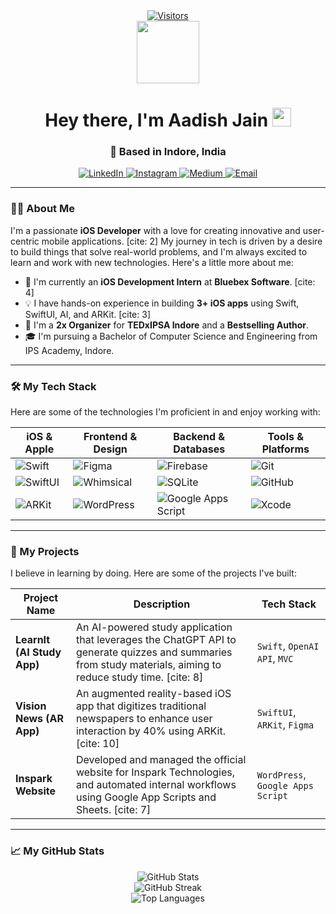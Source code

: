 <div align="center">
  <a href="https://github.com/aadishhere">
    <img src="https://visitcount.itsvg.in/api?id=aadishhere&icon=7&color=12" alt="Visitors">
  </a>
</div>

<div id="header" align="center">
  <img src="https://media.giphy.com/media/v1.Y2lkPTc5MGI3NjExbm50Z3o3cnJlb3V3dDl0c3p1aWJseXVzc2NucHl2Z2Q5cnptdmV2eCZlcD12MV9pbnRlcm5hbF9naWZfYnlfaWQmY3Q9Zw/M9gbBd9hDx80izdYJ3/giphy.gif" width="100"/>
  <h1>
    Hey there, I'm Aadish Jain
    <img src="https://media.giphy.com/media/hvRJCLFzcasrR4ia7z/giphy.gif" width="30px"/>
  </h1>
  <h3>
    📍 Based in Indore, India
  </h3>
</div>

<div align="center">
  <a href="https://www.linkedin.com/in/aadishhere" target="_blank">
    <img src="https://img.shields.io/badge/LinkedIn-%230077B5.svg?style=for-the-badge&logo=linkedin&logoColor=white" alt="LinkedIn">
  </a>
  <a href="https://instagram.com/aadishhere" target="_blank">
    <img src="https://img.shields.io/badge/Instagram-%23E4405F.svg?style=for-the-badge&logo=Instagram&logoColor=white" alt="Instagram">
  </a>
   <a href="https://medium.com/@aadishhere" target="_blank">
    <img src="https://img.shields.io/badge/Medium-12100E?style=for-the-badge&logo=medium&logoColor=white" alt="Medium">
  </a>
  <a href="mailto:aadishhere@gmail.com" target="_blank">
    <img src="https://img.shields.io/badge/Email-D14836?style=for-the-badge&logo=gmail&logoColor=white" alt="Email">
  </a>
</div>

---

### 👨‍💻 About Me

I'm a passionate **iOS Developer** with a love for creating innovative and user-centric mobile applications. [cite: 2] My journey in tech is driven by a desire to build things that solve real-world problems, and I'm always excited to learn and work with new technologies. Here's a little more about me:

- 🚀 I'm currently an **iOS Development Intern** at **Bluebex Software**. [cite: 4]
- 💡 I have hands-on experience in building **3+ iOS apps** using Swift, SwiftUI, AI, and ARKit. [cite: 3]
- 🎤 I'm a **2x Organizer** for **TEDxIPSA Indore** and a **Bestselling Author**.
- 🎓 I'm pursuing a Bachelor of Computer Science and Engineering from IPS Academy, Indore.

---

### 🛠️ My Tech Stack

Here are some of the technologies I'm proficient in and enjoy working with:

| **iOS & Apple** | **Frontend & Design** | **Backend & Databases** | **Tools & Platforms** |
|---|---|---|---|
| ![Swift](https://img.shields.io/badge/swift-F54A2A?style=for-the-badge&logo=swift&logoColor=white) | ![Figma](https://img.shields.io/badge/figma-%23F24E1E.svg?style=for-the-badge&logo=figma&logoColor=white) | ![Firebase](https://img.shields.io/badge/firebase-%23039BE5.svg?style=for-the-badge&logo=firebase) | ![Git](https://img.shields.io/badge/git-%23F05033.svg?style=for-the-badge&logo=git&logoColor=white) |
| ![SwiftUI](https://img.shields.io/badge/SwiftUI-007AFF?style=for-the-badge&logo=swift&logoColor=white) | ![Whimsical](https://img.shields.io/badge/Whimsical-9E54FF?style=for-the-badge&logo=Whimsical&logoColor=white) | ![SQLite](https://img.shields.io/badge/sqlite-%2307405e.svg?style=for-the-badge&logo=sqlite&logoColor=white) | ![GitHub](https://img.shields.io/badge/github-%23121011.svg?style=for-the-badge&logo=github&logoColor=white) |
| ![ARKit](https://img.shields.io/badge/ARKit-FFD700?style=for-the-badge&logo=apple&logoColor=black) | ![WordPress](https://img.shields.io/badge/WordPress-%2321759B.svg?style=for-the-badge&logo=WordPress&logoColor=white) | ![Google Apps Script](https://img.shields.io/badge/Apps%20Script-4285F4?style=for-the-badge&logo=google&logoColor=white) | ![Xcode](https://img.shields.io/badge/Xcode-147EFB?style=for-the-badge&logo=xcode&logoColor=white) |

---

### 🚀 My Projects

I believe in learning by doing. Here are some of the projects I've built:

| Project Name | Description | Tech Stack |
|---|---|---|
| **LearnIt (AI Study App)** | An AI-powered study application that leverages the ChatGPT API to generate quizzes and summaries from study materials, aiming to reduce study time. [cite: 8] | `Swift`, `OpenAI API`, `MVC` |
| **Vision News (AR App)** | An augmented reality-based iOS app that digitizes traditional newspapers to enhance user interaction by 40% using ARKit. [cite: 10] | `SwiftUI`, `ARKit`, `Figma` |
| **Inspark Website** | Developed and managed the official website for Inspark Technologies, and automated internal workflows using Google App Scripts and Sheets. [cite: 7] | `WordPress`, `Google Apps Script` |

---

### 📈 My GitHub Stats

<div align="center">
  <img src="https://github-readme-stats.vercel.app/api?username=aadishhere&theme=radical&hide_border=false&include_all_commits=true&count_private=true" alt="GitHub Stats">
  <br/>
  <img src="https://nirzak-streak-stats.vercel.app/?user=aadishhere&theme=radical&hide_border=false" alt="GitHub Streak">
  <br/>
  <img src="https://github-readme-stats.vercel.app/api/top-langs/?username=aadishhere&theme=radical&hide_border=false&include_all_commits=true&count_private=true&layout=compact" alt="Top Languages">
</div>

